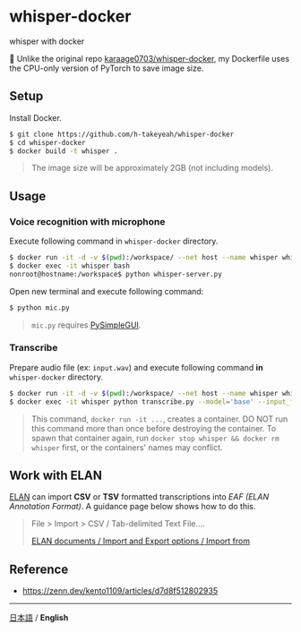 # whisper-docker
whisper with docker

:memo: Unlike the original repo [karaage0703/whisper-docker](https://github.com/karaage0703/whisper-docker), my Dockerfile uses the CPU-only version of PyTorch to save image size.

## Setup
Install Docker.

```sh
$ git clone https://github.com/h-takeyeah/whisper-docker
$ cd whisper-docker
$ docker build -t whisper .
```

> The image size will be approximately 2GB (not including models).

## Usage
### Voice recognition with microphone
Execute following command in `whisper-docker` directory.

```sh
$ docker run -it -d -v $(pwd):/workspace/ --net host --name whisper whisper
$ docker exec -it whisper bash
nonroot@hostname:/workspace$ python whisper-server.py
```

Open new terminal and execute following command:

```sh
$ python mic.py
```

> `mic.py` requires [PySimpleGUI](https://github.com/PySimpleGUI/PySimpleGUI).

### Transcribe
Prepare audio file (ex: `input.wav`) and execute following command **in** `whisper-docker` directory.

```sh
$ docker run -it -d -v $(pwd):/workspace/ --net host --name whisper whisper
$ docker exec -it whisper python transcribe.py --model='base' --input_file='input.wav' --output_format='tsv' --language='ja'
```

> This command, `docker run -it ...`, creates a container. DO NOT run this command more than once before destroying the container.
> To spawn that container again, run `docker stop whisper && docker rm whisper` first, or the containers' names may conflict.

## Work with ELAN
[ELAN](https://archive.mpi.nl/tla/elan) can import **CSV** or **TSV** formatted transcriptions into *EAF (ELAN Annotation Format)*. A guidance page below shows how to do this.

> File > Import > CSV / Tab-delimited Text File....
>
> [ELAN documents / Import and Export options / Import from](https://www.mpi.nl/tools/elan/docs/manual/index.html#Sec_Importing_CSV_Tab-delimited_Text_Files.html)

## Reference
- https://zenn.dev/kento1109/articles/d7d8f512802935

---

[日本語](README.md) / **English**
